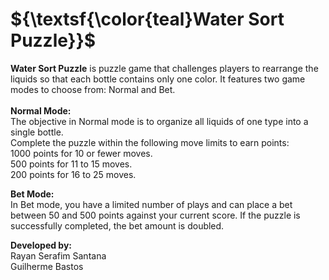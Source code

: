 <h1>${\textsf{\color{teal}Water Sort Puzzle}}$</h1>                                                                                                                                                                                                                                                                                          
<strong>Water Sort Puzzle</strong> is puzzle game that challenges players to rearrange the liquids 
so that each bottle contains only one color. It features two game modes to choose from: Normal and Bet.
<br><br>
<strong>Normal Mode:</strong><br>
The objective in Normal mode is to organize all liquids of one type into a single bottle. <br>
Complete the puzzle within the following move limits to earn points:<br>
1000 points for 10 or fewer moves.<br>
500 points for 11 to 15 moves.<br>
200 points for 16 to 25 moves.<br>

<strong>Bet Mode:</strong><br>
In Bet mode, you have a limited number of plays and can place a bet between 50 and 500 points against your current score.
If the puzzle is successfully completed, the bet amount is doubled.

<strong>Developed by:</strong><br>
Rayan Serafim Santana<br>
Guilherme Bastos
